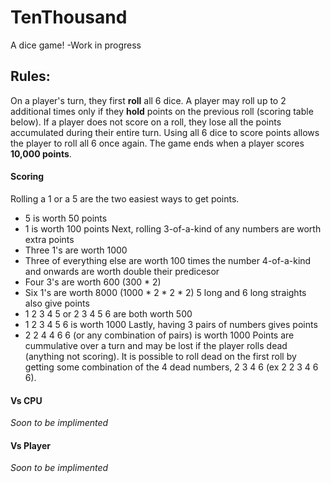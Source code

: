 # TenThousand
A dice game!
-Work in progress

## Rules:
On a player's turn, they first **roll** all 6 dice. A player may roll up to 2 additional times only if they **hold** points on the previous roll (scoring table below). If a player does not score on a roll, they lose all the points accumulated during their entire turn. Using all 6 dice to score points allows the player to roll all 6 once again. The game ends when a player scores **10,000 points**.

#### Scoring
Rolling a 1 or a 5 are the two easiest ways to get points.
 - 5 is worth 50 points
 - 1 is worth 100 points
Next, rolling 3-of-a-kind of any numbers are worth extra points
 - Three 1's are worth 1000
 - Three of everything else are worth 100 times the number
4-of-a-kind and onwards are worth double their predicesor
 - Four 3's are worth 600 (300 * 2)
 - Six 1's are worth 8000 (1000 * 2 * 2 * 2)
5 long and 6 long straights also give points
 - 1 2 3 4 5 or 2 3 4 5 6 are both worth 500
 - 1 2 3 4 5 6 is worth 1000
Lastly, having 3 pairs of numbers gives points
 - 2 2 4 4 6 6 (or any combination of pairs) is worth 1000
Points are cummulative over a turn and may be lost if the player rolls dead (anything not scoring).
It is possible to roll dead on the first roll by getting some combination of the 4 dead numbers, 2 3 4 6 (ex 2 2 3 4 6 6).

#### Vs CPU
*Soon to be implimented*

#### Vs Player
*Soon to be implimented*
